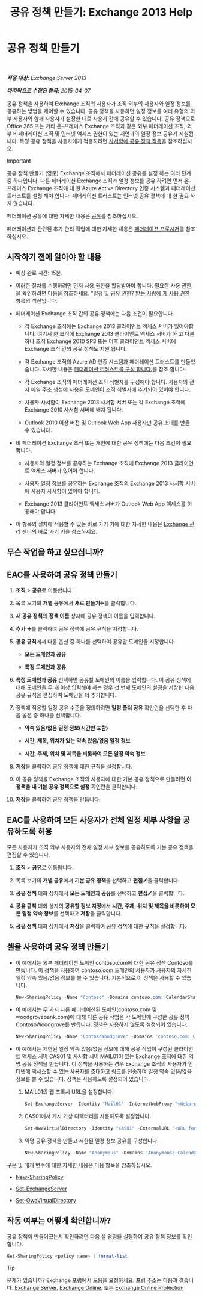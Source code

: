 ﻿---
title: '공유 정책 만들기: Exchange 2013 Help'
TOCTitle: 공유 정책 만들기
ms:assetid: cae8cab0-6265-448b-8add-5202cdb20678
ms:mtpsurl: https://technet.microsoft.com/ko-kr/library/JJ657494(v=EXCHG.150)
ms:contentKeyID: 50484156
ms.date: 05/22/2018
mtps_version: v=EXCHG.150
ms.translationtype: MT
---

# 공유 정책 만들기

 

_**적용 대상:** Exchange Server 2013_

_**마지막으로 수정된 항목:** 2015-04-07_

공유 정책을 사용하여 Exchange 조직의 사용자가 조직 외부의 사용자와 일정 정보를 공유하는 방법을 제어할 수 있습니다. 공유 정책을 사용하면 일정 정보를 여러 유형의 외부 사용자와 함께 사용자가 설정한 대로 사용자 간에 공유할 수 있습니다. 공유 정책으로 Office 365 또는 기타 온-프레미스 Exchange 조직과 같은 외부 페더레이션 조직, 외부 비페더레이션 조직 및 인터넷 액세스 권한이 있는 개인과의 일정 정보 공유가 지원됩니다. 특정 공유 정책을 사용자에게 적용하려면 [사서함에 공유 정책 적용](apply-a-sharing-policy-to-mailboxes-exchange-2013-help.md)을 참조하십시오.


> [!IMPORTANT]
> 공유 정책 만들기 (영문) Exchange 조직에서 페더레이션 공유를 설정 하는 여러 단계 중 하나입니다. 다른 페더레이션 Exchange 조직과 일정 정보를 공유 하려면 먼저 온-프레미스 Exchange 조직에 대 한 Azure Active Directory 인증 시스템과 페더레이션 트러스트를 설정 해야 합니다. 페더레이션 트러스트는 인터넷 공유 정책에 대 한 필요 하지 않습니다.



페더레이션 공유에 대한 자세한 내용은 [공유](sharing-exchange-2013-help.md)를 참조하십시오.

페더레이션과 관련된 추가 관리 작업에 대한 자세한 내용은 [페더레이션 프로시저](federation-procedures-exchange-2013-help.md)를 참조하십시오.

## 시작하기 전에 알아야 할 내용

  - 예상 완료 시간: 15분.

  - 이러한 절차를 수행하려면 먼저 사용 권한을 할당받아야 합니다. 필요한 사용 권한을 확인하려면 다음을 참조하세요. "일정 및 공유 권한? [받는 사람에 게 사용 권한](recipients-permissions-exchange-2013-help.md) 항목의 섹션입니다.

  - 페더레이션 Exchange 조직 간의 공유 정책에는 다음 조건이 필요합니다.
    
      - 각 Exchange 조직에는 Exchange 2013 클라이언트 액세스 서버가 있어야합니다. 여기서 한 조직에 Exchange 2013 클라이언트 액세스 서버가 하 고 다른 하나 조직 Exchange 2010 SP3 또는 이후 클라이언트 액세스 서버에 Exchange 조직 간의 공유 정책도 지원 됩니다.
    
      - 각 Exchange 조직의 Azure AD 인증 시스템과 페더레이션 트러스트를 만들었습니다. 자세한 내용은 [페더레이션 트러스트를 구성 합니다.](configure-a-federation-trust-exchange-2013-help.md)를 참조 합니다.
    
      - 각 Exchange 조직의 페더레이션 조직 식별자를 구성해야 합니다. 사용자의 전자 메일 주소 생성에 사용된 도메인이 조직 식별자에 추가되어 있어야 합니다.
    
      - 사용자 사서함이 Exchange 2013 사서함 서버 또는 각 Exchange 조직에 Exchange 2010 사서함 서버에 배치 됩니다.
    
      - Outlook 2010 이상 버전 및 Outlook Web App 사용자만 공유 초대를 만들 수 있습니다.

  - 비 페더레이션 Exchange 조직 또는 개인에 대한 공유 정책에는 다음 조건이 필요합니다.
    
      - 사용자의 일정 정보를 공유하는 Exchange 조직에 Exchange 2013 클라이언트 액세스 서버가 있어야 합니다.
    
      - 사용자 일정 정보를 공유하는 Exchange 조직의 Exchange 2013 사서함 서버에 사용자 사서함이 있어야 합니다.
    
      - Exchange 2013 클라이언트 액세스 서버가 Outlook Web App 액세스를 허용해야 합니다.

  - 이 항목의 절차에 적용할 수 있는 바로 가기 키에 대한 자세한 내용은 [Exchange 관리 센터의 바로 가기 키](keyboard-shortcuts-in-the-exchange-admin-center-exchange-online-protection-help.md)을 참조하세요.

## 무슨 작업을 하고 싶으십니까?

## EAC를 사용하여 공유 정책 만들기

1.  **조직** \> **공유**로 이동합니다.

2.  목록 보기의 **개별 공유**에서 **새로 만들기**![아이콘 추가](images/JJ218640.c1e75329-d6d7-4073-a27d-498590bbb558(EXCHG.150).gif "아이콘 추가")를 클릭합니다.

3.  **새 공유 정책**의 **정책 이름** 상자에 공유 정책의 이름을 입력합니다.

4.  **추가** ![아이콘 추가](images/JJ218640.c1e75329-d6d7-4073-a27d-498590bbb558(EXCHG.150).gif "아이콘 추가")를 클릭하여 공유 정책에 공유 규칙을 지정합니다.

5.  **공유 규칙**에서 다음 옵션 중 하나를 선택하여 공유할 도메인을 지정합니다.
    
      - **모든 도메인과 공유**
    
      - **특정 도메인과 공유**

6.  **특정 도메인과 공유** 선택하면 공유할 도메인의 이름을 입력합니다. 이 공유 정책에 대해 도메인을 두 개 이상 입력해야 하는 경우 첫 번째 도메인의 설정을 저장한 다음 공유 규칙을 편집하여 도메인을 더 추가합니다.

7.  정책에 적용할 일정 공유 수준을 정의하려면 **일정 폴더 공유** 확인란을 선택한 후 다음 옵션 중 하나를 선택합니다.
    
      - **약속 있음/없음 일정 정보(시간만 포함)**
    
      - **시간, 제목, 위치가 있는 약속 있음/없음 일정 정보**
    
      - **시간, 주제, 위치 및 제목을 비롯하여 모든 일정 약속 정보**

8.  **저장**을 클릭하여 공유 정책에 대한 규칙을 설정합니다.

9.  이 공유 정책을 Exchange 조직의 사용자에 대한 기본 공유 정책으로 만들려면 **이 정책을 내 기본 공유 정책으로 설정** 확인란을 클릭합니다.

10. **저장**을 클릭하여 공유 정책을 만듭니다.

## EAC를 사용하여 모든 사용자가 전체 일정 세부 사항을 공유하도록 허용

모든 사용자가 조직 외부 사용자와 전체 일정 세부 정보를 공유하도록 기본 공유 정책을 편집할 수 있습니다.

1.  **조직** \> **공유**로 이동합니다.

2.  목록 보기의 **개별 공유**에서 **기본 공유 정책**을 선택하고 **편집**![편집 아이콘](images/JJ218640.6f53ccb2-1f13-4c02-bea0-30690e6ea71d(EXCHG.150).gif "편집 아이콘")을 클릭합니다.

3.  **공유 정책** 대화 상자에서 **모든 도메인과 공유**를 선택하고 **편집**![편집 아이콘](images/JJ218640.6f53ccb2-1f13-4c02-bea0-30690e6ea71d(EXCHG.150).gif "편집 아이콘")을 클릭합니다.

4.  **공유 규칙** 대화 상자의 **공유할 정보 지정**에서 **시간, 주제, 위치 및 제목을 비롯하여 모든 일정 약속 정보**를 선택하고 **저장**을 클릭합니다.

5.  **공유 정책** 대화 상자에서 **저장**을 클릭하여 공유 정책에 대한 규칙을 설정합니다.

## 셸을 사용하여 공유 정책 만들기

  - 이 예에서는 외부 페더레이션 도메인 contoso.com에 대한 공유 정책 Contoso를 만듭니다. 이 정책을 사용하여 contoso.com 도메인의 사용자가 사용자의 자세한 일정 약속 있음/없음 정보를 볼 수 있습니다. 기본적으로 이 정책은 사용할 수 있습니다.
    
    ```powershell
    New-SharingPolicy -Name "Contoso" -Domains contoso.com: CalendarSharingFreeBusyDetail
    ```

  - 이 예에서는 두 가지 다른 페더레이션된 도메인(contoso.com 및 woodgrovebank.com)에 대해 다른 공유 작업을 각 도메인에 구성한 공유 정책 ContosoWoodgrove를 만듭니다. 정책은 사용하지 않도록 설정되어 있습니다.
    
      ```powershell
      New-SharingPolicy -Name "ContosoWoodgrove" -Domains 'contoso.com: CalendarSharingFreeBusySimple', 'woodgrovebank.com: CalendarSharingFreeBusyDetail -Enabled $false
      ```

  - 이 예에서는 제한된 일정 약속 있음/없음 정보에 대해 공유 작업이 구성된 클라이언트 액세스 서버 CAS01 및 사서함 서버 MAIL01이 있는 Exchange 조직에 대한 익명 공유 정책을 만듭니다. 이 정책을 사용하는 경우 Exchange 조직의 사용자가 인터넷에 액세스할 수 있는 사용자를 초대하고 링크를 전송하여 일정 약속 있음/없음 정보를 볼 수 있습니다. 정책은 사용하도록 설정되어 있습니다.
    
    1.  MAIL01의 웹 프록시 URL을 설정합니다.
        
        ```powershell
        Set-ExchangeServer -Identity "Mail01" -InternetWebProxy "<Webproxy URL>"
        ```
    
    2.  CAS01에서 게시 가상 디렉터리를 사용하도록 설정합니다.
      
          ```powershell
          Set-OwaVirtualDirectory -Identity "CAS01" -ExternalURL "<URL for CAS01>" -CalendarPublishingEnabled $true
          ```
    
    3.  익명 공유 정책을 만들고 제한된 일정 정보 공유를 구성합니다.
        
          ```powershell
          New-SharingPolicy -Name "Anonymous" -Domains 'Anonymous: CalendarSharingFreeBusySimple' -Enabled $true
          ```

구문 및 매개 변수에 대한 자세한 내용은 다음 항목을 참조하십시오.

  - [New-SharingPolicy](https://technet.microsoft.com/ko-kr/library/dd298186\(v=exchg.150\))

  - [Set-ExchangeServer](https://technet.microsoft.com/ko-kr/library/bb123716\(v=exchg.150\))

  - [Set-OwaVirtualDirectory](https://technet.microsoft.com/ko-kr/library/bb123515\(v=exchg.150\))

## 작동 여부는 어떻게 확인합니까?

공유 정책이 만들어졌는지 확인하려면 다음 셸 명령을 실행하여 공유 정책 정보를 확인합니다.

```powershell
Get-SharingPolicy <policy name> | format-list
```


> [!TIP]
> 문제가 있습니까? Exchange 포럼에서 도움을 요청하세요. 포럼 주소는 다음과 같습니다. <A href="https://go.microsoft.com/fwlink/p/?linkid=60612">Exchange Server</A>, <A href="https://go.microsoft.com/fwlink/p/?linkid=267542">Exchange Online</A>, 또는 <A href="https://go.microsoft.com/fwlink/p/?linkid=285351">Exchange Online Protection</A>


